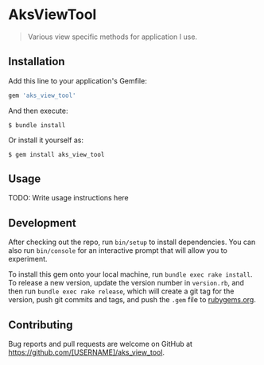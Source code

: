 # AksViewTool

> Various view specific methods for application I use.

## Installation

Add this line to your application's Gemfile:

```ruby
gem 'aks_view_tool'
```

And then execute:

    $ bundle install

Or install it yourself as:

    $ gem install aks_view_tool

## Usage

TODO: Write usage instructions here

## Development

After checking out the repo, run `bin/setup` to install dependencies. You can also run `bin/console` for an interactive prompt that will allow you to experiment.

To install this gem onto your local machine, run `bundle exec rake install`. To release a new version, update the version number in `version.rb`, and then run `bundle exec rake release`, which will create a git tag for the version, push git commits and tags, and push the `.gem` file to [rubygems.org](https://rubygems.org).

## Contributing

Bug reports and pull requests are welcome on GitHub at https://github.com/[USERNAME]/aks_view_tool.

